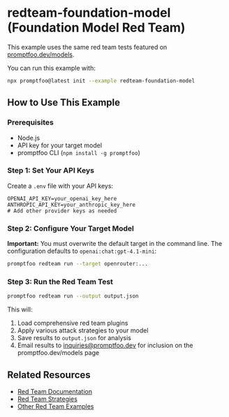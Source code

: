 # redteam-foundation-model (Foundation Model Red Team)

This example uses the same red team tests featured on [promptfoo.dev/models](https://promptfoo.dev/models).

You can run this example with:

```bash
npx promptfoo@latest init --example redteam-foundation-model
```

## How to Use This Example

### Prerequisites

- Node.js
- API key for your target model
- promptfoo CLI (`npm install -g promptfoo`)

### Step 1: Set Your API Keys

Create a `.env` file with your API keys:

```
OPENAI_API_KEY=your_openai_key_here
ANTHROPIC_API_KEY=your_anthropic_key_here
# Add other provider keys as needed
```

### Step 2: Configure Your Target Model

**Important:** You must overwrite the default target in the command line. The configuration defaults to `openai:chat:gpt-4.1-mini`:

```bash
promptfoo redteam run --target openrouter:...
```

### Step 3: Run the Red Team Test

```bash
promptfoo redteam run --output output.json
```

This will:

1. Load comprehensive red team plugins
2. Apply various attack strategies to your model
3. Save results to `output.json` for analysis
4. Email results to inquiries@promptfoo.dev for inclusion on the promptfoo.dev/models page

## Related Resources

- [Red Team Documentation](https://www.promptfoo.dev/docs/usage/red-teaming/)
- [Red Team Strategies](https://www.promptfoo.dev/docs/usage/red-teaming/strategies/)
- [Other Red Team Examples](https://www.promptfoo.dev/docs/usage/red-teaming/examples/)
